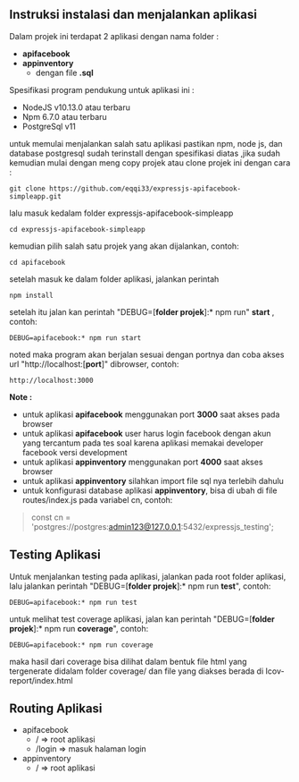 ## Instruksi instalasi dan menjalankan aplikasi

Dalam projek ini terdapat 2 aplikasi dengan nama folder :

 - **apifacebook**
 - **appinventory**
	 - dengan file **.sql**

Spesifikasi program pendukung untuk aplikasi ini :
-   NodeJS v10.13.0 atau terbaru    
-   Npm 6.7.0 atau terbaru
-  PostgreSql v11

untuk memulai menjalankan salah satu aplikasi pastikan npm, node js, dan database postgresql sudah terinstall dengan spesifikasi diatas ,jika sudah kemudian mulai dengan meng copy projek atau clone projek ini dengan cara :
```
git clone https://github.com/eqqi33/expressjs-apifacebook-simpleapp.git
```
lalu masuk kedalam folder expressjs-apifacebook-simpleapp

    cd expressjs-apifacebook-simpleapp

kemudian pilih salah satu projek yang akan dijalankan, contoh:
	

    cd apifacebook
 
setelah masuk ke dalam folder aplikasi, jalankan perintah

    npm install

setelah itu jalan kan perintah "DEBUG=[**folder projek**]:* npm run" **start** , contoh:

    DEBUG=apifacebook:* npm run start

noted
maka program akan berjalan sesuai dengan portnya dan coba akses url "http://localhost:[**port**]" dibrowser, contoh:

    http://localhost:3000
 
 **Note :**
	 

 - untuk aplikasi **apifacebook** menggunakan port **3000** saat akses pada browser
 - untuk aplikasi **apifacebook** user harus login facebook dengan akun yang tercantum pada tes soal karena aplikasi memakai developer facebook versi development
 - untuk aplikasi **appinventory** menggunakan port **4000** saat akses browser
 - untuk aplikasi **appinventory** silahkan import file sql nya terlebih dahulu
 - untuk konfigurasi database aplikasi **appinventory**, bisa di ubah di file routes/index.js pada variabel cn, contoh:

> const  cn  =  'postgres://postgres:admin123@127.0.0.1:5432/expressjs_testing';

 

## Testing Aplikasi

Untuk menjalankan testing pada aplikasi, jalankan pada root folder aplikasi, lalu jalankan perintah "DEBUG=[**folder projek**]:* npm run **test**", contoh:

    DEBUG=apifacebook:* npm run test

untuk melihat test coverage aplikasi, jalan kan perintah "DEBUG=[**folder projek**]:* npm run **coverage**", contoh:

    DEBUG=apifacebook:* npm run coverage

maka hasil dari coverage bisa dilihat dalam bentuk file html yang tergenerate didalam folder coverage/ dan file yang diakses berada di Icov-report/index.html

## Routing Aplikasi
 -	apifacebook
	 -	/ => root aplikasi
	 -	/login => masuk halaman login
 -	appinventory
	 -	/ => root aplikasi
